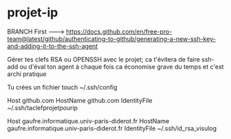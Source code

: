 # projet-ip

BRANCH First
---> https://docs.github.com/en/free-pro-team@latest/github/authenticating-to-github/generating-a-new-ssh-key-and-adding-it-to-the-ssh-agent

Gérer tes clefs RSA ou OPENSSH avec le projet; ca t'évitera de faire ssh-add ou d'éval ton agent à chaque fois ca économise grave du temps et c'est archi pratique

Tu crées un fichier touch ~/.ssh/config


Host github.com
    HostName github.com
    IdentityFile ~/.ssh/taclefprojetpourip 

Host gaufre.informatique.univ-paris-diderot.fr
     HostName gaufre.informatique.univ-paris-diderot.fr
     IdentityFile ~/.ssh/id_rsa_visulog
                                              

